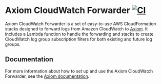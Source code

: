 # Axiom CloudWatch Forwarder [![CI](https://github.com/axiomhq/axiom-cloudwatch-forwarder/actions/workflows/ci.yaml/badge.svg)](https://github.com/axiomhq/axiom-cloudwatch-forwarder/actions/workflows/ci.yaml)

Axiom CloudWatch Forwarder is a set of easy-to-use AWS CloudFormation stacks designed to forward logs from Amazon CloudWatch to [Axiom](https://axiom.co). It includes a Lambda function to handle the forwarding and stacks to create CloudWatch log group subscription filters for both existing and future log groups.

## Documentation

For more information about how to set up and use the Axiom CloudWatch Forwarder, see the [Axiom documentation](https://axiom.co/docs/send-data/cloudwatch).